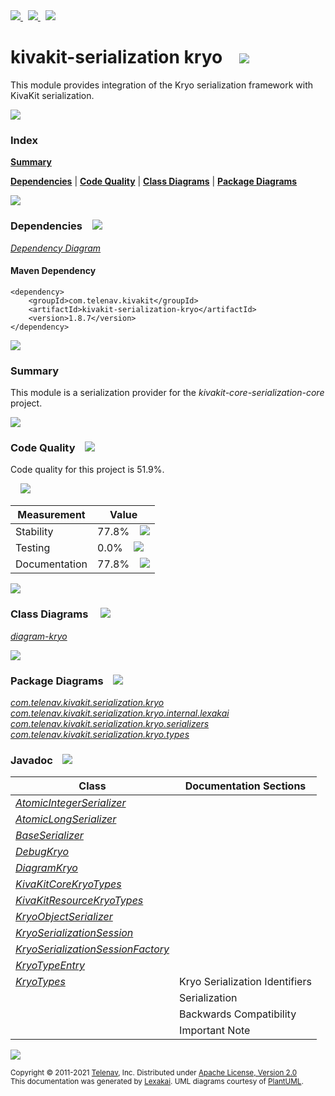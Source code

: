 [//]: # (start-user-text)

<a href="https://www.kivakit.org">
<img src="https://telenav.github.io/telenav-assets/images/icons/web-32.png" srcset="https://telenav.github.io/telenav-assets/images/icons/web-32-2x.png 2x"/>
</a>
&nbsp;
<a href="https://twitter.com/openkivakit">
<img src="https://telenav.github.io/telenav-assets/images/logos/twitter/twitter-32.png" srcset="https://telenav.github.io/telenav-assets/images/logos/twitter/twitter-32-2x.png 2x"/>
</a>
&nbsp;
<a href="https://kivakit.zulipchat.com">
<img src="https://telenav.github.io/telenav-assets/images/logos/zulip/zulip-32.png" srcset="https://telenav.github.io/telenav-assets/images/logos/zulip/zulip-32-2x.png 2x"/>
</a>

[//]: # (end-user-text)

# kivakit-serialization kryo &nbsp;&nbsp; <img src="https://telenav.github.io/telenav-assets/images/icons/ice-64.png" srcset="https://telenav.github.io/telenav-assets/images/icons/ice-64-2x.png 2x"/>

This module provides integration of the Kryo serialization framework with KivaKit serialization.

<img src="https://telenav.github.io/telenav-assets/images/separators/horizontal-line-512.png" srcset="https://telenav.github.io/telenav-assets/images/separators/horizontal-line-512-2x.png 2x"/>

### Index

[**Summary**](#summary)  

[**Dependencies**](#dependencies) | [**Code Quality**](#code-quality) | [**Class Diagrams**](#class-diagrams) | [**Package Diagrams**](#package-diagrams)

<img src="https://telenav.github.io/telenav-assets/images/separators/horizontal-line-512.png" srcset="https://telenav.github.io/telenav-assets/images/separators/horizontal-line-512-2x.png 2x"/>

### Dependencies <a name="dependencies"></a> &nbsp;&nbsp; <img src="https://telenav.github.io/telenav-assets/images/icons/dependencies-32.png" srcset="https://telenav.github.io/telenav-assets/images/icons/dependencies-32-2x.png 2x"/>

[*Dependency Diagram*](https://www.kivakit.org/1.8.7/lexakai/kivakit/kivakit-serialization/kryo/documentation/diagrams/dependencies.svg)

#### Maven Dependency

    <dependency>
        <groupId>com.telenav.kivakit</groupId>
        <artifactId>kivakit-serialization-kryo</artifactId>
        <version>1.8.7</version>
    </dependency>

<img src="https://telenav.github.io/telenav-assets/images/separators/horizontal-line-128.png" srcset="https://telenav.github.io/telenav-assets/images/separators/horizontal-line-128-2x.png 2x"/>

[//]: # (start-user-text)

### Summary <a name = "summary"></a>

This module is a serialization provider for the *kivakit-core-serialization-core* project.

[//]: # (end-user-text)

<img src="https://telenav.github.io/telenav-assets/images/separators/horizontal-line-128.png" srcset="https://telenav.github.io/telenav-assets/images/separators/horizontal-line-128-2x.png 2x"/>

### Code Quality <a name="code-quality"></a> &nbsp;&nbsp; <img src="https://telenav.github.io/telenav-assets/images/icons/ruler-32.png" srcset="https://telenav.github.io/telenav-assets/images/icons/ruler-32-2x.png 2x"/>

Code quality for this project is 51.9%.  
  
&nbsp; &nbsp; <img src="https://telenav.github.io/telenav-assets/images/meters/meter-50-96.png" srcset="https://telenav.github.io/telenav-assets/images/meters/meter-50-96-2x.png 2x"/>

| Measurement   | Value                    |
|---------------|--------------------------|
| Stability     | 77.8%&nbsp; &nbsp; <img src="https://telenav.github.io/telenav-assets/images/meters/meter-80-96.png" srcset="https://telenav.github.io/telenav-assets/images/meters/meter-80-96-2x.png 2x"/>     |
| Testing       | 0.0%&nbsp; &nbsp; <img src="https://telenav.github.io/telenav-assets/images/meters/meter-0-96.png" srcset="https://telenav.github.io/telenav-assets/images/meters/meter-0-96-2x.png 2x"/>       |
| Documentation | 77.8%&nbsp; &nbsp; <img src="https://telenav.github.io/telenav-assets/images/meters/meter-80-96.png" srcset="https://telenav.github.io/telenav-assets/images/meters/meter-80-96-2x.png 2x"/> |

<img src="https://telenav.github.io/telenav-assets/images/separators/horizontal-line-128.png" srcset="https://telenav.github.io/telenav-assets/images/separators/horizontal-line-128-2x.png 2x"/>

### Class Diagrams <a name="class-diagrams"></a> &nbsp; &nbsp; <img src="https://telenav.github.io/telenav-assets/images/icons/diagram-40.png" srcset="https://telenav.github.io/telenav-assets/images/icons/diagram-40-2x.png 2x"/>

[*diagram-kryo*](https://www.kivakit.org/1.8.7/lexakai/kivakit/kivakit-serialization/kryo/documentation/diagrams/diagram-kryo.svg)

<img src="https://telenav.github.io/telenav-assets/images/separators/horizontal-line-128.png" srcset="https://telenav.github.io/telenav-assets/images/separators/horizontal-line-128-2x.png 2x"/>

### Package Diagrams <a name="package-diagrams"></a> &nbsp;&nbsp; <img src="https://telenav.github.io/telenav-assets/images/icons/box-24.png" srcset="https://telenav.github.io/telenav-assets/images/icons/box-24-2x.png 2x"/>

[*com.telenav.kivakit.serialization.kryo*](https://www.kivakit.org/1.8.7/lexakai/kivakit/kivakit-serialization/kryo/documentation/diagrams/com.telenav.kivakit.serialization.kryo.svg)  
[*com.telenav.kivakit.serialization.kryo.internal.lexakai*](https://www.kivakit.org/1.8.7/lexakai/kivakit/kivakit-serialization/kryo/documentation/diagrams/com.telenav.kivakit.serialization.kryo.internal.lexakai.svg)  
[*com.telenav.kivakit.serialization.kryo.serializers*](https://www.kivakit.org/1.8.7/lexakai/kivakit/kivakit-serialization/kryo/documentation/diagrams/com.telenav.kivakit.serialization.kryo.serializers.svg)  
[*com.telenav.kivakit.serialization.kryo.types*](https://www.kivakit.org/1.8.7/lexakai/kivakit/kivakit-serialization/kryo/documentation/diagrams/com.telenav.kivakit.serialization.kryo.types.svg)

### Javadoc <a name="code-quality"></a> &nbsp;&nbsp; <img src="https://telenav.github.io/telenav-assets/images/icons/books-24.png" srcset="https://telenav.github.io/telenav-assets/images/icons/books-24-2x.png 2x"/>

| Class | Documentation Sections  |
|-------|-------------------------|
| [*AtomicIntegerSerializer*](https://www.kivakit.org/1.8.7/javadoc/kivakit/kivakit-serialization-kryo/com/telenav/kivakit/serialization/kryo/serializers/AtomicIntegerSerializer.html) |  |  
| [*AtomicLongSerializer*](https://www.kivakit.org/1.8.7/javadoc/kivakit/kivakit-serialization-kryo/com/telenav/kivakit/serialization/kryo/serializers/AtomicLongSerializer.html) |  |  
| [*BaseSerializer*](https://www.kivakit.org/1.8.7/javadoc/kivakit/kivakit-serialization-kryo/com/telenav/kivakit/serialization/kryo/BaseSerializer.html) |  |  
| [*DebugKryo*](https://www.kivakit.org/1.8.7/javadoc/kivakit/kivakit-serialization-kryo/com/telenav/kivakit/serialization/kryo/DebugKryo.html) |  |  
| [*DiagramKryo*](https://www.kivakit.org/1.8.7/javadoc/kivakit/kivakit-serialization-kryo/com/telenav/kivakit/serialization/kryo/internal/lexakai/DiagramKryo.html) |  |  
| [*KivaKitCoreKryoTypes*](https://www.kivakit.org/1.8.7/javadoc/kivakit/kivakit-serialization-kryo/com/telenav/kivakit/serialization/kryo/types/KivaKitCoreKryoTypes.html) |  |  
| [*KivaKitResourceKryoTypes*](https://www.kivakit.org/1.8.7/javadoc/kivakit/kivakit-serialization-kryo/com/telenav/kivakit/serialization/kryo/types/KivaKitResourceKryoTypes.html) |  |  
| [*KryoObjectSerializer*](https://www.kivakit.org/1.8.7/javadoc/kivakit/kivakit-serialization-kryo/com/telenav/kivakit/serialization/kryo/KryoObjectSerializer.html) |  |  
| [*KryoSerializationSession*](https://www.kivakit.org/1.8.7/javadoc/kivakit/kivakit-serialization-kryo/com/telenav/kivakit/serialization/kryo/KryoSerializationSession.html) |  |  
| [*KryoSerializationSessionFactory*](https://www.kivakit.org/1.8.7/javadoc/kivakit/kivakit-serialization-kryo/com/telenav/kivakit/serialization/kryo/KryoSerializationSessionFactory.html) |  |  
| [*KryoTypeEntry*](https://www.kivakit.org/1.8.7/javadoc/kivakit/kivakit-serialization-kryo/com/telenav/kivakit/serialization/kryo/types/KryoTypeEntry.html) |  |  
| [*KryoTypes*](https://www.kivakit.org/1.8.7/javadoc/kivakit/kivakit-serialization-kryo/com/telenav/kivakit/serialization/kryo/types/KryoTypes.html) | Kryo Serialization Identifiers |  
| | Serialization |  
| | Backwards Compatibility |  
| | Important Note |  

[//]: # (start-user-text)



[//]: # (end-user-text)

<img src="https://telenav.github.io/telenav-assets/images/separators/horizontal-line-512.png" srcset="https://telenav.github.io/telenav-assets/images/separators/horizontal-line-512-2x.png 2x"/>

<sub>Copyright &#169; 2011-2021 [Telenav](https://telenav.com), Inc. Distributed under [Apache License, Version 2.0](LICENSE)</sub>  
<sub>This documentation was generated by [Lexakai](https://lexakai.org). UML diagrams courtesy of [PlantUML](https://plantuml.com).</sub>
